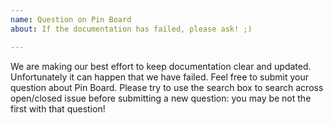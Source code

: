 ```yaml
---
name: Question on Pin Board
about: If the documentation has failed, please ask! ;)

---
```


We are making our best effort to keep documentation clear and updated.
Unfortunately it can happen that we have failed.
Feel free to submit your question about Pin Board. Please try to use the search box to search across open/closed issue before submitting a new question: you may be not the first with that question!